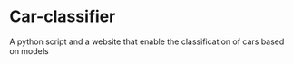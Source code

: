 # Car-classifier
A python script and a website that enable the classification of cars based on models
